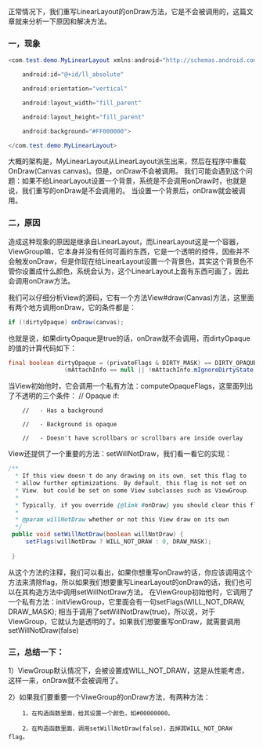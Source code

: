 正常情况下，我们重写LinearLayout的onDraw方法，它是不会被调用的，这篇文章就来分析一下原因和解决方法。 

### 一，现象
```java
<com.test.demo.MyLinearLayout xmlns:android="http://schemas.android.com/apk/res/android"

    android:id="@+id/ll_absolute"

    android:orientation="vertical"

    android:layout_width="fill_parent"

    android:layout_height="fill_parent"

    android:background="#FF000000">

</com.test.demo.MyLinearLayout> 
```
大概的架构是，MyLinearLayout从LinearLayout派生出来，然后在程序中重载OnDraw(Canvas canvas)。但是，onDraw不会被调用。
我们可能会遇到这个问题：如果不给LinearLayout设置一个背景，系统是不会调用onDraw时，也就是说，我们重写的onDraw是不会调用的。
当设置一个背景后，onDraw就会被调用。 

### 二，原因 
造成这种现象的原因是继承自LinearLayout，而LinearLayout这是一个容器，ViewGroup嘛，它本身并没有任何可画的东西，它是一个透明的控件，因些并不会触发onDraw，但是你现在给LinearLayout设置一个背景色，其实这个背景色不管你设置成什么颜色，系统会认为，这个LinearLayout上面有东西可画了，因此会调用onDraw方法。 

我们可以仔细分析View的源码，它有一个方法View#draw(Canvas)方法，这里面有两个地方调用onDraw，它的条件都是：
```java
if (!dirtyOpaque) onDraw(canvas); 
```

也就是说，如果dirtyOpaque是true的话，onDraw就不会调用，而dirtyOpaque的值的计算代码如下：
```java
final boolean dirtyOpaque = (privateFlags & DIRTY_MASK) == DIRTY_OPAQUE &&  
                (mAttachInfo == null || !mAttachInfo.mIgnoreDirtyState);   
```
当View初始他时，它会调用一个私有方法：computeOpaqueFlags，这里面列出了不透明的三个条件：
        // Opaque if:

        //   - Has a background

        //   - Background is opaque

        //   - Doesn't have scrollbars or scrollbars are inside overlay

View还提供了一个重要的方法：setWillNotDraw，我们看一看它的实现： 

```java
/** 
  * If this view doesn't do any drawing on its own, set this flag to 
  * allow further optimizations. By default, this flag is not set on 
  * View, but could be set on some View subclasses such as ViewGroup. 
  * 
  * Typically, if you override {@link #onDraw} you should clear this flag. 
  * 
  * @param willNotDraw whether or not this View draw on its own 
  */  
 public void setWillNotDraw(boolean willNotDraw) {  
     setFlags(willNotDraw ? WILL_NOT_DRAW : 0, DRAW_MASK);  
  
 }  
 ```
从这个方法的注释，我们可以看出，如果你想重写onDraw的话，你应该调用这个方法来清除flag，所以如果我们想要重写LinearLayout的onDraw的话，我们也可以在其构造方法中调用setWillNotDraw方法。 在ViewGroup初始他时，它调用了一个私有方法：initViewGroup，它里面会有一句setFlags(WILL_NOT_DRAW, DRAW_MASK); 相当于调用了setWillNotDraw(true)，所以说，对于ViewGroup，它就认为是透明的了。如果我们想要重写onDraw，就需要调用setWillNotDraw(false)

### 三，总结一下：
1）ViewGroup默认情况下，会被设置成WILL_NOT_DRAW，这是从性能考虑，这样一来，onDraw就不会被调用了。

2）如果我们要重要一个ViweGroup的onDraw方法，有两种方法：

        1，在构造函数里面，给其设置一个颜色，如#00000000。

        2，在构造函数里面，调用setWillNotDraw(false)，去掉其WILL_NOT_DRAW flag。
